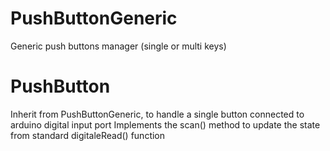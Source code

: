 # PushButtonGeneric
Generic push buttons manager (single or multi keys)

# PushButton
Inherit from PushButtonGeneric, to handle a single button connected to arduino digital input port
Implements the scan() method to update the state from standard digitaleRead() function
